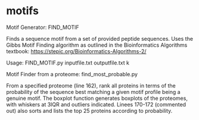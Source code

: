 motifs
======

Motif Generator: FIND_MOTIF

Finds a sequence motif from a set of provided peptide sequences.
Uses the Gibbs Motif Finding algorithm as outlined in the Bioinformatics Algorithms textbook:
https://stepic.org/Bioinformatics-Algorithms-2/


Usage: FIND_MOTIF.py inputfile.txt outputfile.txt k



Motif Finder from a proteome: find_most_probable.py

From a specified proteome (line 162), rank all proteins in terms of the probability of the sequence best matching a given motif profile being a genuine motif. The boxplot function generates boxplots of the proteomes, with whiskers at 3IQR and outliers indicated. 
Linees 170-172 (commented out) also sorts and lists the top 25 proteins according to probability. 

